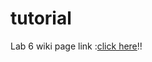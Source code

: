 # tutorial

Lab 6 wiki page link :[click here](https://github.com/liuyunl777/assignment-01/wiki/CS-5551-lab-6)!!

